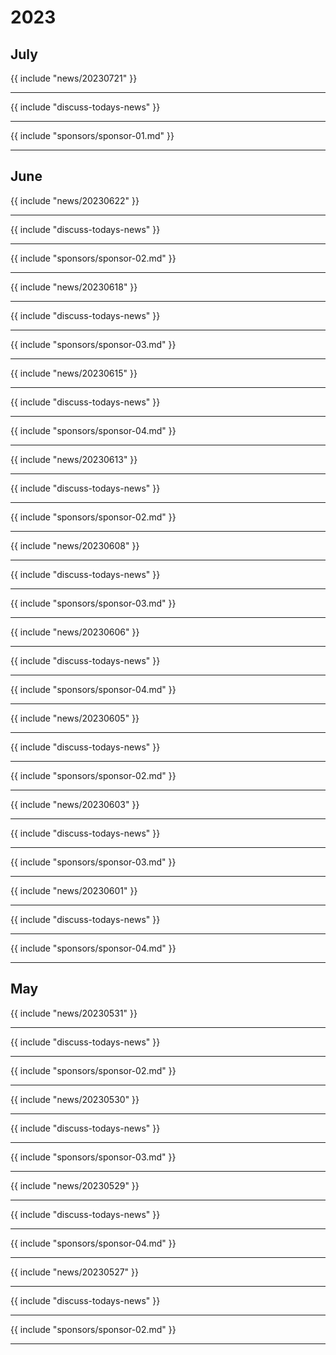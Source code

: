 # 2023
## July

{{ include "news/20230721" }}

---

{{ include "discuss-todays-news" }}

---

{{ include "sponsors/sponsor-01.md" }}

---

## June

{{ include "news/20230622" }}

---

{{ include "discuss-todays-news" }}

---

{{ include "sponsors/sponsor-02.md" }}

---

{{ include "news/20230618" }}

---

{{ include "discuss-todays-news" }}

---

{{ include "sponsors/sponsor-03.md" }}

---

{{ include "news/20230615" }}

---

{{ include "discuss-todays-news" }}

---

{{ include "sponsors/sponsor-04.md" }}

---

{{ include "news/20230613" }}

---

{{ include "discuss-todays-news" }}

---

{{ include "sponsors/sponsor-02.md" }}

---

{{ include "news/20230608" }}

---

{{ include "discuss-todays-news" }}

---

{{ include "sponsors/sponsor-03.md" }}

---

{{ include "news/20230606" }}

---

{{ include "discuss-todays-news" }}

---

{{ include "sponsors/sponsor-04.md" }}

---

{{ include "news/20230605" }}

---

{{ include "discuss-todays-news" }}

---

{{ include "sponsors/sponsor-02.md" }}

---

{{ include "news/20230603" }}

---

{{ include "discuss-todays-news" }}

---

{{ include "sponsors/sponsor-03.md" }}

---

{{ include "news/20230601" }}

---

{{ include "discuss-todays-news" }}

---

{{ include "sponsors/sponsor-04.md" }}

---

## May

{{ include "news/20230531" }}

---

{{ include "discuss-todays-news" }}

---

{{ include "sponsors/sponsor-02.md" }}

---

{{ include "news/20230530" }}

---

{{ include "discuss-todays-news" }}

---

{{ include "sponsors/sponsor-03.md" }}

---

{{ include "news/20230529" }}

---

{{ include "discuss-todays-news" }}

---

{{ include "sponsors/sponsor-04.md" }}

---

{{ include "news/20230527" }}

---

{{ include "discuss-todays-news" }}

---

{{ include "sponsors/sponsor-02.md" }}

---

